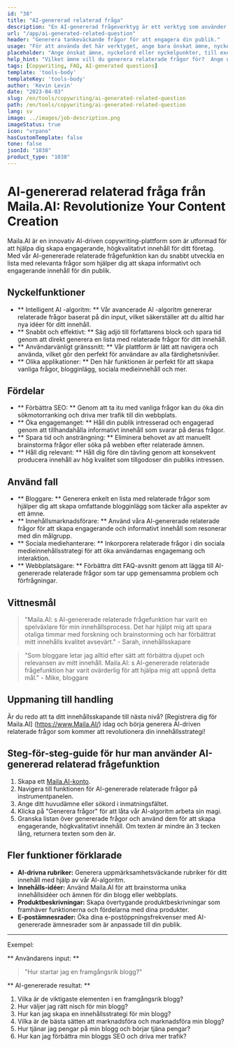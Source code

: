 ```yaml
---
id: "38"
title: "AI-genererad relaterad fråga"
description: "En AI-genererad frågeverktyg är ett verktyg som använder artificiell intelligens för att automatiskt skapa relevanta och engagerande frågor baserade på ett givet ämne eller sökord. Detta verktyg är perfekt för att generera FAQ-sektioner, diskussionsforum, sociala medier-innehåll och mer, vilket säkerställer att du tar upp de viktigaste frågorna från din målgrupp. Om den givna textens längd är mindre än 3 tecken, returnera texten som den är."
url: "/app/ai-generated-related-question"
header: "Generera tankeväckande frågor för att engagera din publik."
usage: "För att använda det här verktyget, ange bara önskat ämne, nyckelord eller nyckelpunkter.  Vår AI kommer sedan att generera en uppsättning välgjorda, relevanta och engagerande frågor baserade på dina inlägg."
placeholder: "Ange önskat ämne, nyckelord eller nyckelpunkter, till exempel: \ n \ ntopic: Social Media Marketing \ NKEYWORDS: Facebook, Instagram, Twitter, LinkedIn \ N \ n"
help_hint: "Vilket ämne vill du generera relaterade frågor för?  Ange några nyckelord relaterade till ämnet så skapar vi en lista över engagerande frågor baserat på din input.  Det rekommenderas att tillhandahålla ett specifikt fokus eller aspekt du vill att frågorna ska ta itu med."
tags: [Copywriting, FAQ, AI-generated questions]
template: 'tools-body'
templateKey: 'tools-body'
author: 'Kevin Levin'
date: "2023-04-03"
slug: /en/tools/copywriting/ai-generated-related-question
path: /en/tools/copywriting/ai-generated-related-question
lang: sv
image: ../images/job-description.png
imageStatus: true
icon: "vrpano"
hasCustomTemplate: false
tone: false
jsonId: "1038"
product_type: "1038"
---
```

# AI-genererad relaterad fråga från Maila.AI: Revolutionize Your Content Creation

Maila.AI är en innovativ AI-driven copywriting-plattform som är utformad för att hjälpa dig skapa engagerande, högkvalitativt innehåll för ditt företag.  Med vår AI-genererade relaterade frågefunktion kan du snabbt utveckla en lista med relevanta frågor som hjälper dig att skapa informativt och engagerande innehåll för din publik.

## Nyckelfunktioner

- ** Intelligent AI -algoritm: ** Vår avancerade AI -algoritm genererar relaterade frågor baserat på din input, vilket säkerställer att du alltid har nya idéer för ditt innehåll.
 - ** Snabbt och effektivt: ** Säg adjö till författarens block och spara tid genom att direkt generera en lista med relaterade frågor för ditt innehåll.
 - ** Användarvänligt gränssnitt: ** Vår plattform är lätt att navigera och använda, vilket gör den perfekt för användare av alla färdighetsnivåer.
 - ** Olika applikationer: ** Den här funktionen är perfekt för att skapa vanliga frågor, blogginlägg, sociala medieinnehåll och mer.

## Fördelar

- ** Förbättra SEO: ** Genom att ta itu med vanliga frågor kan du öka din sökmotorranking och driva mer trafik till din webbplats.
 - ** Öka engagemanget: ** Håll din publik intresserad och engagerad genom att tillhandahålla informativt innehåll som svarar på deras frågor.
 - ** Spara tid och ansträngning: ** Eliminera behovet av att manuellt brainstorma frågor eller söka på webben efter relaterade ämnen.
 - ** Håll dig relevant: ** Håll dig före din tävling genom att konsekvent producera innehåll av hög kvalitet som tillgodoser din publiks intressen.

## Använd fall

- ** Bloggare: ** Generera enkelt en lista med relaterade frågor som hjälper dig att skapa omfattande blogginlägg som täcker alla aspekter av ett ämne.
 - ** Innehållsmarknadsförare: ** Använd våra AI-genererade relaterade frågor för att skapa engagerande och informativt innehåll som resonerar med din målgrupp.
 - ** Sociala mediehanterare: ** Inkorporera relaterade frågor i din sociala medieinnehållsstrategi för att öka användarnas engagemang och interaktion.
 - ** Webbplatsägare: ** Förbättra ditt FAQ-avsnitt genom att lägga till AI-genererade relaterade frågor som tar upp gemensamma problem och förfrågningar.

## Vittnesmål

> "Maila.AI: s AI-genererade relaterade frågefunktion har varit en spelväxlare för min innehållsprocess. Det har hjälpt mig att spara otaliga timmar med forskning och brainstorming och har förbättrat mitt innehålls kvalitet avsevärt."  - Sarah, innehållsskapare

> "Som bloggare letar jag alltid efter sätt att förbättra djupet och relevansen av mitt innehåll. Maila.AI: s AI-genererade relaterade frågefunktion har varit ovärderlig för att hjälpa mig att uppnå detta mål."  - Mike, bloggare

## Uppmaning till handling

Är du redo att ta ditt innehållsskapande till nästa nivå?  [Registrera dig för Maila.AI] (https://www.Maila.AI/) idag och börja generera AI-driven relaterade frågor som kommer att revolutionera din innehållsstrategi!

## Steg-för-steg-guide för hur man använder AI-genererad relaterad frågefunktion

1. Skapa ett [Maila.AI-konto](https://www.Maila.AI/).
2. Navigera till funktionen för AI-genererade relaterade frågor på instrumentpanelen.
3. Ange ditt huvudämne eller sökord i inmatningsfältet.
4. Klicka på "Generera frågor" för att låta vår AI-algoritm arbeta sin magi.
5. Granska listan över genererade frågor och använd dem för att skapa engagerande, högkvalitativt innehåll. Om texten är mindre än 3 tecken lång, returnera texten som den är.

## Fler funktioner förklarade

- **AI-drivna rubriker:** Generera uppmärksamhetsväckande rubriker för ditt innehåll med hjälp av vår AI-algoritm.
- **Innehålls-idéer:** Använd Maila.AI för att brainstorma unika innehållsidéer och ämnen för din blogg eller webbplats.
- **Produktbeskrivningar:** Skapa övertygande produktbeskrivningar som framhäver funktionerna och fördelarna med dina produkter.
- **E-postämnesrader:** Öka dina e-postöppningsfrekvenser med AI-genererade ämnesrader som är anpassade till din publik.

---

Exempel:

** Användarens input: **
 > "Hur startar jag en framgångsrik blogg?"

** AI-genererade resultat: **
 1. Vilka är de viktigaste elementen i en framgångsrik blogg?
 2. Hur väljer jag rätt nisch för min blogg?
 3. Hur kan jag skapa en innehållsstrategi för min blogg?
 4. Vilka är de bästa sätten att marknadsföra och marknadsföra min blogg?
 5. Hur tjänar jag pengar på min blogg och börjar tjäna pengar?
 6. Hur kan jag förbättra min bloggs SEO och driva mer trafik?
